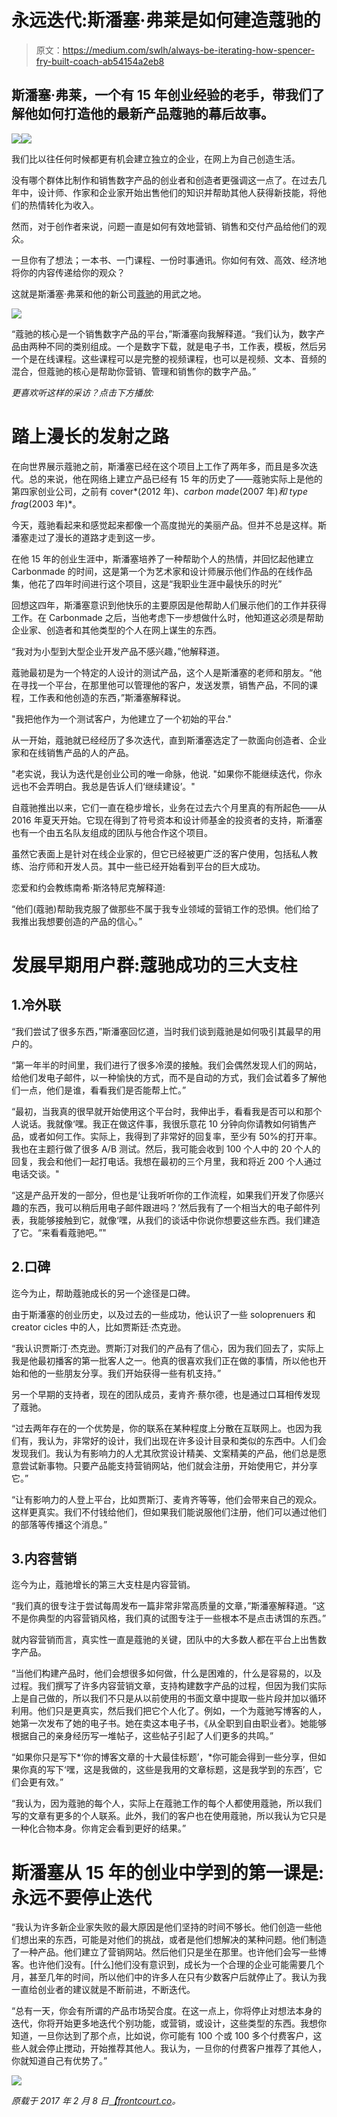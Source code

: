 # 永远迭代:斯潘塞·弗莱是如何建造蔻驰的

> 原文：<https://medium.com/swlh/always-be-iterating-how-spencer-fry-built-coach-ab54154a2eb8>

## 斯潘塞·弗莱，一个有 15 年创业经验的老手，带我们了解他如何打造他的最新产品蔻驰的幕后故事。

![](img/c4628b1ee1950b84781fe2a6ce316650.png)[![](img/aec1ed2fc454bed146397121e1c22f67.png)](https://www.postreach.co/?utm_source=content&utm_medium=frontcourt)

我们比以往任何时候都更有机会建立独立的企业，在网上为自己创造生活。

没有哪个群体比制作和销售数字产品的创业者和创造者更强调这一点了。在过去几年中，设计师、作家和企业家开始出售他们的知识并帮助其他人获得新技能，将他们的热情转化为收入。

然而，对于创作者来说，问题一直是如何有效地营销、销售和交付产品给他们的观众。

一旦你有了想法；一本书、一门课程、一份时事通讯。你如何有效、高效、经济地将你的内容传递给你的观众？

这就是斯潘塞·弗莱和他的新公司[蔻驰](https://withcoach.com/)的用武之地。

![](img/9f568ba9554b0b7bc166d2b8e4db7930.png)

“蔻驰的核心是一个销售数字产品的平台，”斯潘塞向我解释道。“我们认为，数字产品由两种不同的类别组成。一个是数字下载，就是电子书，工作表，模板，然后另一个是在线课程。这些课程可以是完整的视频课程，也可以是视频、文本、音频的混合，但蔻驰的核心是帮助你营销、管理和销售你的数字产品。”

*更喜欢听这样的采访？点击下方播放:*

# 踏上漫长的发射之路

在向世界展示蔻驰之前，斯潘塞已经在这个项目上工作了两年多，而且是多次迭代。总的来说，他在网络上建立产品已经有 15 年的历史了——蔻驰实际上是他的第四家创业公司，之前有 cover*(2012 年)*、carbon made*(2007 年)*和 type frag*(2003 年)*。

今天，蔻驰看起来和感觉起来都像一个高度抛光的美丽产品。但并不总是这样。斯潘塞走过了漫长的道路才走到这一步。

在他 15 年的创业生涯中，斯潘塞培养了一种帮助个人的热情，并回忆起他建立 Carbonmade 的时间，这是第一个为艺术家和设计师展示他们作品的在线作品集，他花了四年时间进行这个项目，这是“我职业生涯中最快乐的时光”

回想这四年，斯潘塞意识到他快乐的主要原因是他帮助人们展示他们的工作并获得工作。在 Carbonmade 之后，当他考虑下一步想做什么时，他知道这必须是帮助企业家、创造者和其他类型的个人在网上谋生的东西。

“我对为小型到大型企业开发产品不感兴趣，”他解释道。

蔻驰最初是为一个特定的人设计的测试产品，这个人是斯潘塞的老师和朋友。“他在寻找一个平台，在那里他可以管理他的客户，发送发票，销售产品，不同的课程，工作表和他创造的东西，”斯潘塞解释说。

"我把他作为一个测试客户，为他建立了一个初始的平台."

从一开始，蔻驰就已经经历了多次迭代，直到斯潘塞选定了一款面向创造者、企业家和在线销售产品的人的产品。

"老实说，我认为迭代是创业公司的唯一命脉，他说. "如果你不能继续迭代，你永远也不会弄明白。我总是告诉人们‘继续建设’。"

自蔻驰推出以来，它们一直在稳步增长，业务在过去六个月里真的有所起色——从 2016 年夏天开始。它现在得到了符号资本和设计师基金的投资者的支持，斯潘塞也有一个由五名队友组成的团队与他合作这个项目。

虽然它表面上是针对在线企业家的，但它已经被更广泛的客户使用，包括私人教练、治疗师和开发人员。其中一些已经开始看到平台的巨大成功。

恋爱和约会教练南希·斯洛特尼克解释道:

“他们(蔻驰)帮助我克服了做那些不属于我专业领域的营销工作的恐惧。他们给了我推出我想要创造的产品的信心。”

# 发展早期用户群:蔻驰成功的三大支柱

## 1.冷外联

“我们尝试了很多东西，”斯潘塞回忆道，当时我们谈到蔻驰是如何吸引其最早的用户的。

“第一年半的时间里，我们进行了很多冷漠的接触。我们会偶然发现人们的网站，给他们发电子邮件，以一种愉快的方式，而不是自动的方式，我们会试着多了解他们一点，他们是谁，看看我们是否能帮上忙。”

“最初，当我真的很早就开始使用这个平台时，我伸出手，看看我是否可以和那个人说话。我就像‘嘿。我正在做这件事，我很乐意花 10 分钟向你请教如何销售产品，或者如何工作。实际上，我得到了非常好的回复率，至少有 50%的打开率。我也在主题行做了很多 A/B 测试。然后，我可能会收到 100 个人中的 20 个人的回复，我会和他们一起打电话。我想在最初的三个月里，我和将近 200 个人通过电话交谈。"

“这是产品开发的一部分，但也是‘让我听听你的工作流程，如果我们开发了你感兴趣的东西，我可以稍后用电子邮件跟进吗？’然后我有了一个相当大的电子邮件列表，我能够接触到它，就像‘嘿，从我们的谈话中你说你想要这些东西。我们建造了它。“来看看蔻驰吧。”"

## 2.口碑

迄今为止，帮助蔻驰成长的另一个途径是口碑。

由于斯潘塞的创业历史，以及过去的一些成功，他认识了一些 soloprenuers 和 creator cicles 中的人，比如贾斯廷·杰克逊。

“我认识贾斯汀·杰克逊。贾斯汀对我们的产品有了信心，因为我们回去了，实际上我是他最初播客的第一批客人之一。他真的很喜欢我们正在做的事情，所以他也开始和他的一些朋友分享。我们开始获得一些有机支持。”

另一个早期的支持者，现在的团队成员，麦肯齐·蔡尔德，也是通过口耳相传发现了蔻驰。

“过去两年存在的一个优势是，你的联系在某种程度上分散在互联网上。也因为我们有，我认为，非常好的设计，我们出现在许多设计目录和类似的东西中。人们会发现我们。我认为有影响力的人尤其欣赏设计精美、文案精美的产品，他们总是愿意尝试新事物。只要产品能支持营销网站，他们就会注册，开始使用它，并分享它。”

“让有影响力的人登上平台，比如贾斯汀、麦肯齐等等，他们会带来自己的观众。这样更真实。我们不付钱给他们，但如果我们能说服他们注册，他们可以通过他们的部落等传播这个消息。”

## 3.内容营销

迄今为止，蔻驰增长的第三大支柱是内容营销。

“我们真的很专注于尝试每周发布一篇非常非常高质量的文章，”斯潘塞解释道。“这不是你典型的内容营销风格，我们真的试图专注于一些根本不是点击诱饵的东西。”

就内容营销而言，真实性一直是蔻驰的关键，团队中的大多数人都在平台上出售数字产品。

“当他们构建产品时，他们会想很多如何做，什么是困难的，什么是容易的，以及过程。我们撰写了许多内容营销文章，支持构建数字产品的过程，但因为我们实际上是自己做的，所以我们不只是从以前使用的书面文章中提取一些片段并加以循环利用。他们只是更真实，然后我们把它个人化了。例如，一个为蔻驰写博客的人，她第一次发布了她的电子书。她在卖这本电子书，《从全职到自由职业者》。她能够根据自己的亲身经历写一堆帖子，这些帖子引起了人们更多的共鸣。”

“如果你只是写下*‘你的博客文章的十大最佳标题’，*你可能会得到一些分享，但如果你真的写下‘嘿，这是我做的，这些是我用的文章标题，这是我学到的东西’，它们会更有效。”

“我认为，因为蔻驰的每个人，实际上在蔻驰工作的每个人都使用蔻驰，所以我们写的文章有更多的个人联系。此外，我们的客户也在使用蔻驰，所以我认为它只是一种化合物本身。你肯定会看到更好的结果。”

# 斯潘塞从 15 年的创业中学到的第一课是:永远不要停止迭代

“我认为许多新企业家失败的最大原因是他们坚持的时间不够长。他们创造一些他们想出来的东西，可能是对他们的挑战，或者是他们想解决的某种问题。他们制造了一种产品。他们建立了营销网站。然后他们只是坐在那里。也许他们会写一些博客。也许他们没有。[什么]他们没有意识到，成长为一个合理的企业可能需要几个月，甚至几年的时间，所以他们中的许多人在只有少数客户后就停止了。我认为我一直给创业者的建议就是不断前进，不断迭代。

“总有一天，你会有所谓的产品市场契合度。在这一点上，你将停止对想法本身的迭代，你将开始更多地迭代个别功能，或营销，或设计，这些类型的东西。我想你知道，一旦你达到了那个点，比如说，你可能有 100 个或 100 多个付费客户，这些人就会停止搅动，开始推荐其他人。我认为，一旦你的付费客户推荐了其他人，你就知道自己有优势了。”

[![](img/91597365e011acb57ac7f9e1849764f1.png)](https://www.postreach.co/?utm_source=content&utm_medium=frontcourt)

*原载于 2017 年 2 月 8 日*[*【frontcourt.co*](http://frontcourt.co/always-be-iterating-how-spencer-fry-built-coach/)*。*